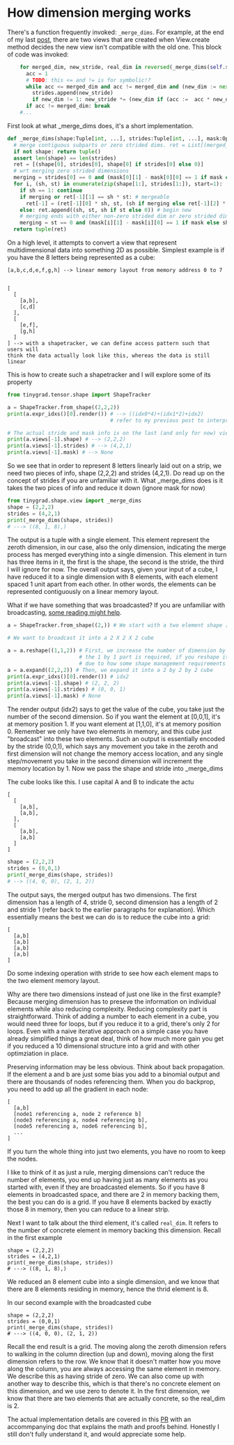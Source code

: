 # How dimension merging works

There's a function frequently invoked: `_merge_dims`. For example, at the end
of my last [post](shapetracker.md), there are two views that are created when
View.create method decides the new view isn't compatible with the old one. 
This block of code was invoked:

```python
    for merged_dim, new_stride, real_dim in reversed(_merge_dims(self.shape, self.strides, self.mask)):
      acc = 1
      # TODO: this <= and != is for symbolic!?
      while acc <= merged_dim and acc != merged_dim and (new_dim := next(r_new_shape, None)):
        strides.append(new_stride)
        if new_dim != 1: new_stride *= (new_dim if (acc :=  acc * new_dim) < real_dim else 0)
      if acc != merged_dim: break
    #...
```

First look at what _merge_dims does, it's a short implementation.

```python
def _merge_dims(shape:Tuple[int, ...], strides:Tuple[int, ...], mask:Optional[Tuple[Tuple[int, int], ...]]=None) -> Tuple[Tuple[int, int, int], ...]:
  # merge contiguous subparts or zero strided dims. ret = List[(merged_dims, stride, merged dims w/o zero stride), ...]
  if not shape: return tuple()
  assert len(shape) == len(strides)
  ret = [(shape[0], strides[0], shape[0] if strides[0] else 0)]
  # wrt merging zero strided dimensions
  merging = strides[0] == 0 and (mask[0][1] - mask[0][0] == 1 if mask else shape[0] == 1)
  for i, (sh, st) in enumerate(zip(shape[1:], strides[1:]), start=1):
    if sh == 1: continue
    if merging or ret[-1][1] == sh * st: # mergeable
      ret[-1] = (ret[-1][0] * sh, st, (sh if merging else ret[-1][2] * sh) if st else 0)
    else: ret.append((sh, st, sh if st else 0)) # begin new
    # merging ends with either non-zero strided dim or zero strided dim with mask range > 1
    merging = st == 0 and (mask[i][1] - mask[i][0] == 1 if mask else sh == 1)
  return tuple(ret)
```

On a high level, it attempts to convert a view that represent multidimensional data 
into something 2D as possible. Simplest example is if you have the 8 letters
being represented as a cube:

```
[a,b,c,d,e,f,g,h] --> linear memory layout from memory address 0 to 7


[
  [
    [a,b],
    [c,d]
  ],
  [
    [e,f],
    [g,h]
  ]
] --> with a shapetracker, we can define access pattern such that users will 
think the data actually look like this, whereas the data is still linear
```

This is how to create such a shapetracker and I will explore some of its property

```python
from tinygrad.tensor.shape import ShapeTracker

a = ShapeTracker.from_shape((2,2,2))
print(a.expr_idxs()[0].render()) # --> ((idx0*4)+(idx1*2)+idx2)
                                 # refer to my previous post to interpret the output

# The actual stride and mask info is on the last (and only for now) view
print(a.views[-1].shape) # --> (2,2,2)
print(a.views[-1].strides) # --> (4,2,1)
print(a.views[-1].mask) # --> None
```

So we see that in order to represent 8 letters linearly laid out on a strip, 
we need two pieces of info, shape (2,2,2) and strides (4,2,1). Do read up
on the concept of strides if you are unfamiliar with it. What _merge_dims does
is it takes the two pices of info and reduce it down (ignore mask for now)

```python
from tinygrad.shape.view import _merge_dims
shape = (2,2,2)
strides = (4,2,1)
print(_merge_dims(shape, strides))
# ---> ((8, 1, 8),)
```

The output is a tuple with a single element. This element represent the zeroth
dimension, in our case, also the only dimension, indicating the merge process
has merged everything into a single dimension. This element in turn has three
items in it, the first is the shape, the second is the stride, the third I will
ignore for now. The overall output says, given your input of a cube, I have
reduced it to a single dimension with 8 elements, with each element spaced 1
unit apart from each other. In other words, the elements can be represented 
contiguously on a linear memory layout.

What if we have something that was broadcasted? If you are unfamiliar with broadcasting,
[some reading might help](https://www.google.com/search?q=broadcasting+pytorch).

```python
a = ShapeTracker.from_shape((2,)) # We start with a two element shape [a,b]

# We want to broadcast it into a 2 X 2 X 2 cube

a = a.reshape((1,1,2)) # First, we increase the number of dimension by reshaping it into a 1 by 1 by 2 cube
                       # the 1 by 1 part is required, if you reshape it as (2,2,2) it won't work
                       # due to how some shape management requirements I haven't discussed yet
a = a.expand((2,2,2)) # Then, we expand it into a 2 by 2 by 2 cube
print(a.expr_idxs()[0].render()) # idx2
print(a.views[-1].shape) # (2, 2, 2)
print(a.views[-1].strides) # (0, 0, 1)
print(a.views[-1].mask) # None
```

The render output (idx2) says to get the value of the cube, you take just the number
of the second dimension. So if you want the element at [0,0,1], it's at memory position 1.
If you want element at [1,1,0], it's at memory position 0. Remember we only have two
elements in memory, and this cube just "broadcast" into these two elements. Such an
output is essentially encoded by the stride (0,0,1), which says any movement you take
in the zeroth and first dimension will not change the memory access location, and 
any single step/movement you take in the second dimension will increment the memory
location by 1. Now we pass the shape and stride into _merge_dims

The cube looks like this. I use capital A and B to indicate the actu
```
[
  [
    [a,b],
    [a,b],
  ],
  [
    [a,b],
    [a,b]
  ]
]
```

```python
shape = (2,2,2)
strides = (0,0,1)
print(_merge_dims(shape, strides))
# --> ((4, 0, 0), (2, 1, 2))
```

The output says, the merged output has two dimensions. The first dimension
has a length of 4, stride 0, second dimension has a length of 2 and stride 1 
(refer back to the earlier paragraphs for explanation). Which essentially means
the best we can do is to reduce the cube into a grid:

```
[
  [a,b]
  [a,b]
  [a,b]
  [a,b]
]
```

Do some indexing operation with stride to see how each element maps to the 
two element memory layout.

Why are there two dimensions instead of just one like in the first example?
Because merging dimension has to preseve the information on individual elements while
also reducing complexity. Reducing complexity part is straightforward. Think
of adding a number to each element in a cube,
you would need three for loops, but if you reduce it to a grid, there's only
2 for loops. Even with a naive iterative approach on a simple case you have already 
simplified things a great deal, think of how much more gain you get if you reduced a
10 dimensional structure into a grid and with other optimziation in place.

Preserving information may be less obvious. Think about back propagation. If the
element a and b are just some bias you add to a binomial output and there are
thousands of nodes referencing them. When you do backprop, you need to add up
all the gradient in each node:

```
[
  [a,b]
  [node1 referencing a, node 2 reference b]
  [node3 referencing a, node4 referencing b],
  [node5 referencing a, node6 referencing b],
  ...
]
```

If you turn the whole thing into just two elements, you have no room to keep
the nodes. 

I like to think of it as just a rule, merging dimensions can't reduce
the number of elements, you end up having just as many elements as you started 
with, even if they are broadcasted elements. So if you have 8 elements in broadcasted
space, and there are 2 in memory backing them, the best you can do is a grid. If 
you have 8 elements backed by exactly those 8 in memory, then you can reduce to a linear
strip.

Next I want to talk about the third element, it's called `real_dim`. It refers
to the number of concrete element in memory backing this dimension. Recall in
the first example

```
shape = (2,2,2)
strides = (4,2,1)
print(_merge_dims(shape, strides))
# ---> ((8, 1, 8),)
```

We reduced an 8 element cube into a single dimension, and we know that
there are 8 elements residing in memory, hence the thrid element is 8.

In our second example with the broadcasted cube

```
shape = (2,2,2)
strides = (0,0,1) 
print(_merge_dims(shape, strides))
# ---> ((4, 0, 0), (2, 1, 2))
```

Recall the end result is a grid. The moving along the zeroth dimension refers to 
walking in the column direction (up and down), moving along the first dimension
refers to the row. We know that it doesn't matter how you move along the column,
you are always accessing the same element in memory. We describe this as having
stride of zero. We can also come up with another way to describe this, which is that
there's no concrete element on this dimension, and we use zero to denote it. In the
first dimension, we know that there are two elements that are actually concrete,
so the real_dim is 2.

The actual implementation details are covered in this [PR](https://github.com/tinygrad/tinygrad/pull/2218/files#diff-9c4bc25c609588862d30e9206f30ec2c4ca1cd1de74da0865124af72e184b42d)
with an accommpanying doc that explains the math and proofs behind. Honestly
I still don't fully understand it, and would appreciate some help.
